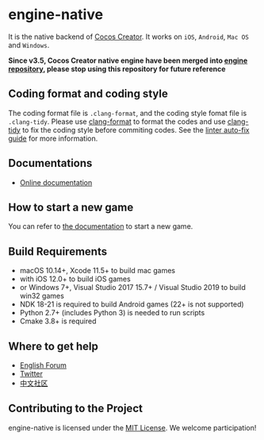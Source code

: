 engine-native
==========================

It is the native backend of [Cocos Creator](https://www.cocos.com/en/creator). It works on `iOS`, `Android`, `Mac OS` and `Windows`.

**Since v3.5, Cocos Creator native engine have been merged into [engine repository](https://github.com/cocos/cocos-engine), please stop using this repository for future reference**

Coding format and coding style
---------------------------------

The coding format file is `.clang-format`, and the coding style fomat file is `.clang-tidy`. Please use [clang-format](https://clang.llvm.org/docs/ClangFormat.html) to format the codes and use [clang-tidy](http://clang.llvm.org/extra/index.html) to fix the coding style before commiting codes. See the [linter auto-fix guide](docs/LINTER_AUTOFIX_GUIDE.md) for more information.

Documentations
--------------------------------
* [Online documentation](https://docs.cocos.com/creator/3.0/manual/en/)

How to start a new game
--------------------------------
You can refer to [the documentation](https://docs.cocos.com/creator/3.0/manual/en/getting-started/) to start a new game.

Build Requirements
--------------------------------
- macOS 10.14+, Xcode 11.5+ to build mac games
- with iOS 12.0+ to build iOS games
- or Windows 7+, Visual Studio 2017 15.7+ / Visual Studio 2019 to build win32 games
- NDK 18-21 is required to build Android games (22+ is not supported)
- Python 2.7+ (includes Python 3) is needed to run scripts
- Cmake 3.8+ is required

Where to get help
--------------------------------

* [English Forum](https://discuss.cocos2d-x.org/)
* [Twitter](http://www.twitter.com/cocos2dx)
* [中文社区](https://forum.cocos.org/c/Creator/58)

Contributing to the Project
--------------------------------

engine-native is licensed under the [MIT License](https://opensource.org/licenses/MIT). We welcome participation!
